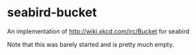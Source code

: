 # seabird-bucket
An implementation of http://wiki.xkcd.com/irc/Bucket for seabird

Note that this was barely started and is pretty much empty.
